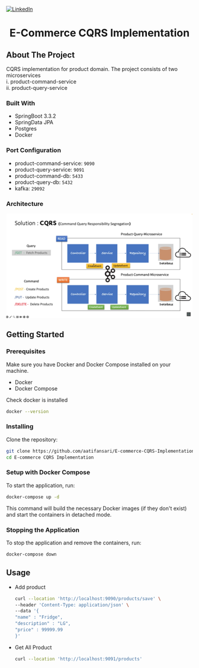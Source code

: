 [![LinkedIn][linkedin-shield]][linkedin-url]

<h1 align = "center"> E-Commerce CQRS Implementation</h1>

<!-- ABOUT THE PROJECT -->
## About The Project

CQRS implementation for product domain. The project consists of two microservices  
 i. product-command-service  
ii. product-query-service

### Built With
* SpringBoot 3.3.2
* SpringData JPA
* Postgres
* Docker

### Port Configuration

* product-command-service: `9090`
* product-query-service: `9091`
* product-command-db: `5433`
* product-query-db: `5432`
* kafka: `29092`

### Architecture

![Alt text](assets/architecture.png)

<!-- GETTING STARTED -->
## Getting Started

### Prerequisites
Make sure you have Docker and Docker Compose installed on your machine.

* Docker
* Docker Compose

Check docker is installed
  ```sh
  docker --version
  ```

### Installing
Clone the repository:

  ```sh
  git clone https://github.com/aatifansari/E-commerce-CQRS-Implementation
  cd E-commerce CQRS Implementation
  ```

### Setup with Docker Compose
To start the application, run:

  ```sh
  docker-compose up -d
  ```

This command will build the necessary Docker images (if they don't exist) and start the containers in detached mode.

### Stopping the Application
To stop the application and remove the containers, run:

  ```sh
  docker-compose down
  ```

## Usage

* Add product 

  ```sh
  curl --location 'http://localhost:9090/products/save' \
  --header 'Content-Type: application/json' \
  --data '{
  "name" : "Fridge",
  "description" : "LG",
  "price" : 99999.99
  }'
  ```

* Get All Product

  ```sh
  curl --location 'http://localhost:9091/products'
  ```


<!-- MARKDOWN LINKS & IMAGES -->
[linkedin-shield]: https://img.shields.io/badge/-LinkedIn-black.svg?style=for-the-badge&logo=linkedin&colorB=555
[linkedin-url]: https://www.linkedin.com/in/mohd-atif-9b1122173/